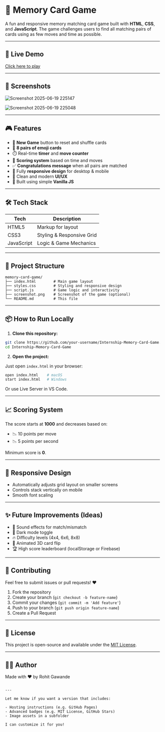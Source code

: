 # 🧠 Memory Card Game

A fun and responsive memory matching card game built with **HTML**, **CSS**, and **JavaScript**. The game challenges users to find all matching pairs of cards using as few moves and time as possible.

---

## 🚀 Live Demo

[Click here to play](https://internship-memory-card-game.vercel.app/) 

---

## 📸 Screenshots

![Screenshot 2025-06-19 225147](https://github.com/user-attachments/assets/5a9c915c-ee40-4cdd-9510-3471a31304d8)

![Screenshot 2025-06-19 225048](https://github.com/user-attachments/assets/74f82989-6a50-4581-b16e-3684ffb9cb41)

---

## 🎮 Features

- 🔁 **New Game** button to reset and shuffle cards
- 💠 **8 pairs of emoji cards**
- ⏱️ Real-time **timer** and **move counter**
- 🧮 **Scoring system** based on time and moves
- ✅ **Congratulations message** when all pairs are matched
- 📱 Fully **responsive design** for desktop & mobile
- 🎨 Clean and modern **UI/UX**
- 🧩 Built using simple **Vanilla JS**

---

## 🛠️ Tech Stack

| Tech      | Description                |
|-----------|----------------------------|
| HTML5     | Markup for layout          |
| CSS3      | Styling & Responsive Grid  |
| JavaScript | Logic & Game Mechanics     |

---

## 📂 Project Structure

```
memory-card-game/
├── index.html        # Main game layout
├── styles.css        # Styling and responsive design
├── script.js         # Game logic and interactivity
├── screenshot.png    # Screenshot of the game (optional)
└── README.md         # This file
```

---

## 📦 How to Run Locally

1. **Clone this repository:**

```bash
git clone https://github.com/your-username/Internship-Memory-Card-Game.git
cd Internship-Memory-Card-Game
```

2. **Open the project:**

Just open `index.html` in your browser:

```bash
open index.html    # macOS
start index.html   # Windows
```

Or use Live Server in VS Code.

---

## 📈 Scoring System

The score starts at **1000** and decreases based on:

- 📉 10 points per move
- 📉 5 points per second

Minimum score is **0**.

---

## 📱 Responsive Design

- Automatically adjusts grid layout on smaller screens
- Controls stack vertically on mobile
- Smooth font scaling

---

## ✨ Future Improvements (Ideas)

- 🎵 Sound effects for match/mismatch
- 🌙 Dark mode toggle
- 🔥 Difficulty levels (4x4, 6x6, 8x8)
- 🧠 Animated 3D card flip
- 🏆 High score leaderboard (localStorage or Firebase)

---

## 🙌 Contributing

Feel free to submit issues or pull requests! ❤️

1. Fork the repository
2. Create your branch (`git checkout -b feature-name`)
3. Commit your changes (`git commit -m 'Add feature'`)
4. Push to your branch (`git push origin feature-name`)
5. Create a Pull Request

---

## 📄 License

This project is open-source and available under the [MIT License](LICENSE).

---

## 👨‍💻 Author

Made with ❤️ by Rohit Gawande

```

---

Let me know if you want a version that includes:

- Hosting instructions (e.g. GitHub Pages)
- Advanced badges (e.g. MIT License, GitHub Stars)
- Image assets in a subfolder

I can customize it for you!

